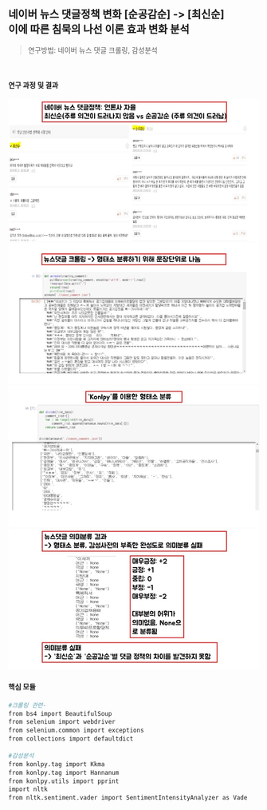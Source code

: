 ## 네이버 뉴스 댓글정책 변화 [순공감순] -> [최신순] <br> 이에 따른 침묵의 나선 이론 효과 변화 분석
> 연구방법: 네이버 뉴스 댓글 크롤링, 감성분석

<br>

#### 연구 과정 및 결과

![](images/news_crawling1.jfif)
![](images/news_crawling2.jfif)
![](images/news_crawling3.jfif)
![](images/news_crawling4.jfif)


#### 핵심 모듈
```sh
#크롤링 관련-
from bs4 import BeautifulSoup
from selenium import webdriver
from selenium.common import exceptions
from collections import defaultdict

#감성분석 
from konlpy.tag import Kkma
from konlpy.tag import Hannanum
from konlpy.utils import pprint
import nltk
from nltk.sentiment.vader import SentimentIntensityAnalyzer as Vade
```
